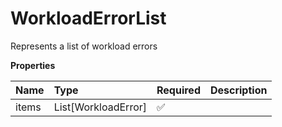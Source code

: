 # WorkloadErrorList

Represents a list of workload errors

**Properties**

| Name  | Type                | Required | Description |
| :---- | :------------------ | :------- | :---------- |
| items | List[WorkloadError] | ✅       |             |

